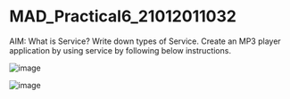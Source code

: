 # MAD_Practical6_21012011032

AIM: What is Service? Write down types of Service. Create an MP3 player application by using service by following below instructions.

![image](https://github.com/JaviyaShreya/MAD_Practical6_21012011032/assets/98646013/f0e7e47f-2927-4f4c-a87f-a6b6b92f8f6a)

![image](https://github.com/JaviyaShreya/MAD_Practical6_21012011032/assets/98646013/4fd6f8a2-04f2-4555-9645-04bf09fc1a81)

